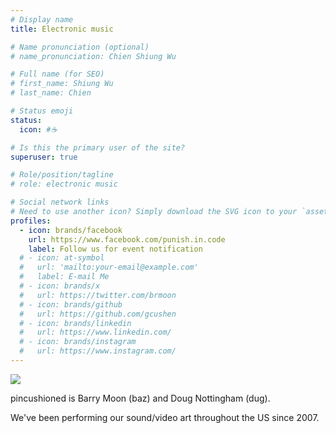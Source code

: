 ```yaml
---
# Display name
title: Electronic music

# Name pronunciation (optional)
# name_pronunciation: Chien Shiung Wu

# Full name (for SEO)
# first_name: Shiung Wu
# last_name: Chien

# Status emoji
status:
  icon: #☕️

# Is this the primary user of the site?
superuser: true

# Role/position/tagline
# role: electronic music

# Social network links
# Need to use another icon? Simply download the SVG icon to your `assets/media/icons/` folder.
profiles:
  - icon: brands/facebook
    url: https://www.facebook.com/punish.in.code
    label: Follow us for event notification
  # - icon: at-symbol
  #   url: 'mailto:your-email@example.com'
  #   label: E-mail Me
  # - icon: brands/x
  #   url: https://twitter.com/brmoon
  # - icon: brands/github
  #   url: https://github.com/gcushen
  # - icon: brands/linkedin
  #   url: https://www.linkedin.com/
  # - icon: brands/instagram
  #   url: https://www.instagram.com/
---
```


![](banner.jpg)

pincushioned is Barry Moon (baz) and Doug Nottingham (dug).

We've been performing our sound/video art throughout the US since 2007.
